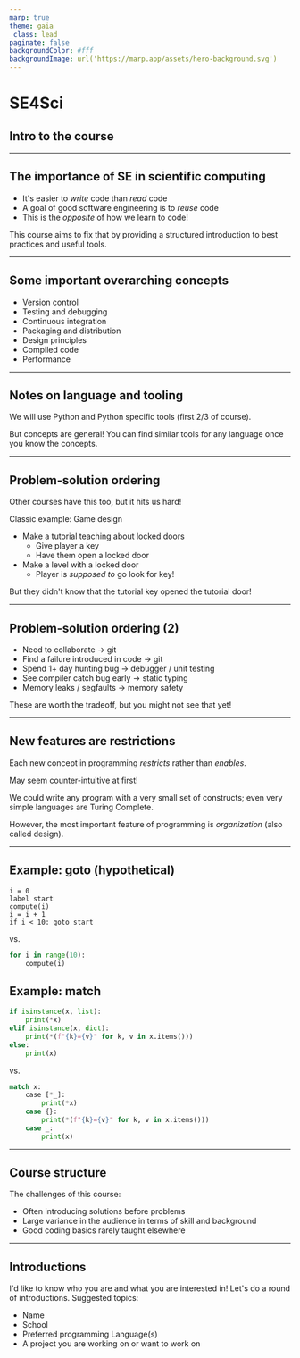 ```yaml
---
marp: true
theme: gaia
_class: lead
paginate: false
backgroundColor: #fff
backgroundImage: url('https://marp.app/assets/hero-background.svg')
---
```


# SE4Sci

## Intro to the course

---

## The importance of SE in scientific computing

- It's easier to _write_ code than _read_ code
- A goal of good software engineering is to _reuse_ code
- This is the _opposite_ of how we learn to code!

This course aims to fix that by providing a structured introduction to best practices and useful tools.

---

## Some important overarching concepts

- Version control
- Testing and debugging
- Continuous integration
- Packaging and distribution
- Design principles
- Compiled code
- Performance

---

## Notes on language and tooling

We will use Python and Python specific tools (first 2/3 of course).

But concepts are general! You can find similar tools for any language once you know the concepts.

---

## Problem-solution ordering

Other courses have this too, but it hits us hard!

Classic example: Game design

- Make a tutorial teaching about locked doors
  - Give player a key
  - Have them open a locked door
- Make a level with a locked door
  - Player is _supposed to_ go look for key!

But they didn't know that the tutorial key opened the tutorial door!

---

## Problem-solution ordering (2)

- Need to collaborate -> git
- Find a failure introduced in code -> git
- Spend 1+ day hunting bug -> debugger / unit testing
- See compiler catch bug early -> static typing
- Memory leaks / segfaults -> memory safety

These are worth the tradeoff, but you might not see that yet!

---

## New features are restrictions

Each new concept in programming _restricts_ rather than _enables_.

May seem counter-intuitive at first!

We could write any program with a very small set of constructs; even very simple languages are Turing Complete.

However, the most important feature of programming is _organization_ (also called design).

---

## Example: goto (hypothetical)

```text
i = 0
label start
compute(i)
i = i + 1
if i < 10: goto start
```

vs.

```python
for i in range(10):
    compute(i)
```

## Example: match

```python
if isinstance(x, list):
    print(*x)
elif isinstance(x, dict):
    print(*(f"{k}={v}" for k, v in x.items()))
else:
    print(x)
```

vs.

```python
match x:
    case [*_]:
        print(*x)
    case {}:
        print(*(f"{k}={v}" for k, v in x.items()))
    case _:
        print(x)
```

---

## Course structure

The challenges of this course:

- Often introducing solutions before problems
- Large variance in the audience in terms of skill and background
- Good coding basics rarely taught elsewhere

---

## Introductions

I'd like to know who you are and what you are interested in! Let's do a round of introductions. Suggested topics:

- Name
- School
- Preferred programming Language(s)
- A project you are working on or want to work on
